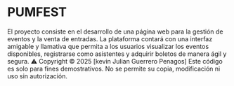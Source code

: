 # PUMFEST
El proyecto consiste en el desarrollo de una página web para la gestión de eventos y la venta de entradas. La plataforma contará con una interfaz amigable y llamativa que permita a los usuarios visualizar los eventos disponibles, registrarse como asistentes y adquirir boletos de manera ágil y segura.
⚠️ Copyright © 2025 [kevin Julian Guerrero Penagos]
Este código es solo para fines demostrativos. No se permite su copia, modificación ni uso sin autorización.
